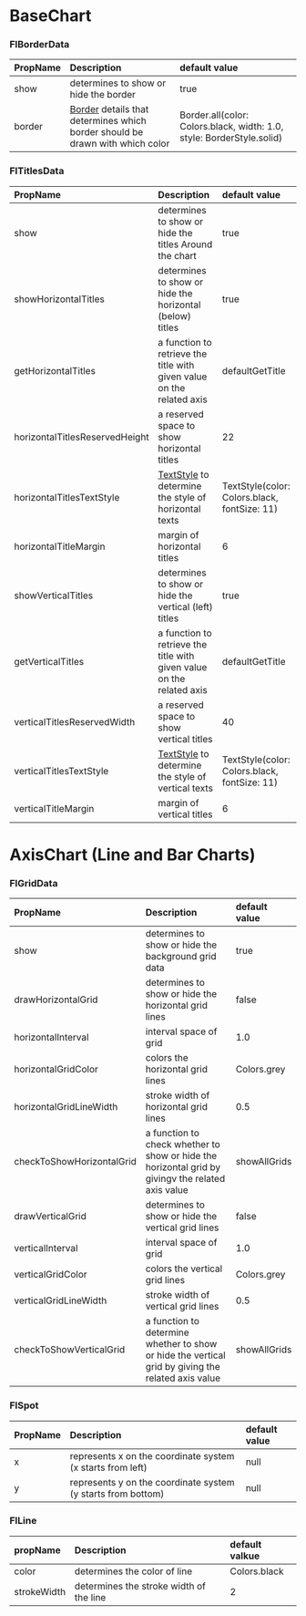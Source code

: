 # BaseChart



### FlBorderData
|PropName		|Description	|default value|
|:---------------|:---------------|:-------|
|show| determines to show or hide the border	|true|
|border| [Border](https://api.flutter.dev/flutter/painting/Border-class.html) details that determines which border should be drawn with which color| Border.all(color: Colors.black, width: 1.0, style: BorderStyle.solid)|



### FlTitlesData
|PropName		|Description	|default value|
|:---------------|:---------------|:-------|
|show| determines to show or hide the titles Around the chart|true|
|showHorizontalTitles| determines to show or hide the horizontal (below) titles | true|
|getHorizontalTitles| a function to retrieve the title with given value on the related axis|defaultGetTitle|
|horizontalTitlesReservedHeight| a reserved space to show horizontal titles|22|
|horizontalTitlesTextStyle| [TextStyle](https://api.flutter.dev/flutter/painting/TextStyle-class.html) to determine the style of horizontal texts |TextStyle(color: Colors.black, fontSize: 11)|
|horizontalTitleMargin| margin of horizontal titles | 6|
|showVerticalTitles| determines to show or hide the vertical (left) titles | true|
|getVerticalTitles| a function to retrieve the title with given value on the related axis | defaultGetTitle|
|verticalTitlesReservedWidth| a reserved space to show vertical titles|40|
|verticalTitlesTextStyle| [TextStyle](https://api.flutter.dev/flutter/painting/TextStyle-class.html) to determine the style of vertical texts |TextStyle(color: Colors.black, fontSize: 11)|
|verticalTitleMargin| margin of vertical titles | 6|




# AxisChart (Line and Bar Charts)


### FlGridData
|PropName|Description|default value|
|:-------|:----------|:------------|
|show|determines to show or hide the background grid data|true|
|drawHorizontalGrid|determines to show or hide the horizontal grid lines|false|
|horizontalInterval|interval space of grid|1.0|
|horizontalGridColor|colors the horizontal grid lines|Colors.grey|
|horizontalGridLineWidth|stroke width of horizontal grid lines |0.5|
|checkToShowHorizontalGrid|a function to check whether to show or hide the horizontal grid by givingv the related axis value |showAllGrids|
|drawVerticalGrid|determines to show or hide the vertical grid lines|false|
|verticalInterval|interval space of grid|1.0|
|verticalGridColor|colors the vertical grid lines|Colors.grey|
|verticalGridLineWidth|stroke width of vertical grid lines |0.5|
|checkToShowVerticalGrid|a function to determine whether to show or hide the vertical grid by giving the related axis value |showAllGrids|



### FlSpot
|PropName|Description|default value|
|:-------|:----------|:------------|
|x|represents x on the coordinate system (x starts from left)|null|
|y|represents y on the coordinate system (y starts from bottom)|null|



### FlLine
|propName|Description|default valkue|
|:-------|:----------|:------------|
|color|determines the color of line|Colors.black|
|strokeWidth|determines the stroke width of the line|2|

